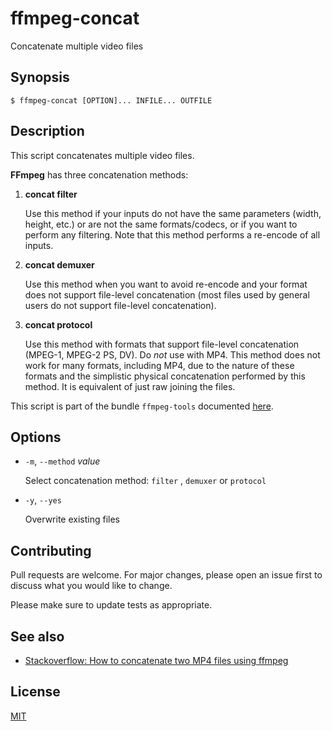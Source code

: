 # ffmpeg-concat

Concatenate multiple video files


## Synopsis

```console
$ ffmpeg-concat [OPTION]... INFILE... OUTFILE
```


## Description

This script concatenates multiple video files.

**FFmpeg** has three concatenation methods:

1. **concat filter**

   Use this method if your inputs do not have the same parameters (width, height, etc.) or are not the same formats/codecs, or if you want to perform any filtering. Note that this method performs a re-encode of all inputs.

2. **concat demuxer**

   Use this method when you want to avoid re-encode and your format does not support file-level concatenation (most files used by general users do not support file-level concatenation).

3. **concat protocol**

   Use this method with formats that support file-level concatenation (MPEG-1, MPEG-2 PS, DV). Do _not_ use with MP4. This method does not work for many formats, including MP4, due to the nature of these formats and the simplistic physical concatenation performed by this method. It is equivalent of just raw joining the files.

This script is part of the bundle `ffmpeg-tools` documented [here](../../README.md).


## Options

+ `-m`, `--method` _value_

  Select concatenation method: `filter` , `demuxer`  or `protocol`

+ `-y`, `--yes`

  Overwrite existing files


## Contributing

Pull requests are welcome. For major changes, please open an issue first to discuss what you would like to change.

Please make sure to update tests as appropriate.


## See also

+ [Stackoverflow: How to concatenate two MP4 files using ffmpeg](https://stackoverflow.com/questions/7333232)


## License

[MIT](https://choosealicense.com/licenses/mit/)
